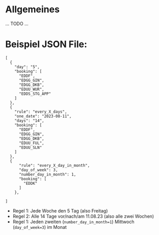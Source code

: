 # Allgemeines

... TODO ...


# Beispiel JSON File:

```
[
  {
    "day": "5",
    "booking": [
      "EDDF",
      "EDGG_GIN",
      "EDGG_DKB",
      "EDUU_WUR",
      "EDDS_STG_APP"
    ]
  },
  {
    "rule": "every_X_days",
    "one_date": "2023-08-11",
    "days": "14",
    "booking": [
      "EDDF",
      "EDGG_GIN",
      "EDGG_DKB",
      "EDUU_FUL",
      "EDUU_SLN"
    ]
  },
  {
      "rule": "every_X_day_in_month",
      "day_of_week": 3,
      "number_day_in_month": 1,
      "booking": [
        "EDDK"
      ]
    },

]
```
- Regel 1: Jede Woche den 5 Tag (also Freitag)
- Regel 2: Alle 14 Tage vor/nach/am 11.08.23 (also alle zwei Wochen)
- Regel 1: Jeden zweiten (`number_day_in_month=1`) Mittwoch (`day_of_week=3`) im Monat
